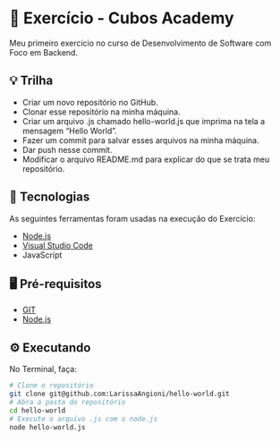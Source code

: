# 🎯 Exercício - Cubos Academy
Meu primeiro exercicio no curso de Desenvolvimento de Software com Foco em Backend.

## 💡 Trilha

- Criar um novo repositório no GitHub.
- Clonar esse repositório na minha máquina.
- Criar um arquivo .js chamado hello-world.js que imprima na tela a mensagem “Hello World”.
- Fazer um commit para salvar esses arquivos na minha máquina.
- Dar push nesse commit.
- Modificar o arquivo README.md para explicar do que se trata meu repositório.

## 🔧 Tecnologias

As seguintes ferramentas foram usadas na execução do Exercício:

- [Node.js](https://nodejs.org)
- [Visual Studio Code](https://code.visualstudio.com/)
- JavaScript

## 🖥️ Pré-requisitos

- [GIT](https://git-scm.com/)
- [Node.js](https://nodejs.org)

## ⚙️ Executando
No Terminal, faça:
```bash
# Clone o repositório
git clone git@github.com:LarissaAngioni/hello-world.git
# Abra a pasta do repositório
cd hello-world
# Execute o arquivo .js com o node.js
node hello-world.js
```
